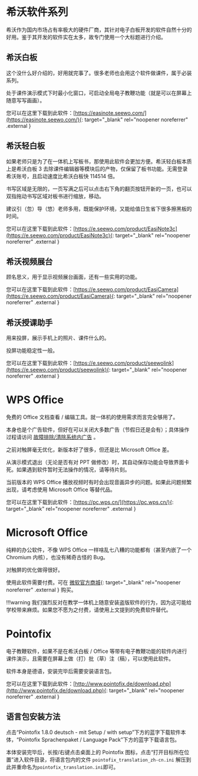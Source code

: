# 希沃软件系列
希沃作为国内市场占有率极大的硬件厂商，其针对电子白板开发的软件自然十分的好用。鉴于其开发的软件实在太多，故专门使用一个大标题进行介绍。

## 希沃白板
这个没什么好介绍的，好用就完事了。很多老师也会用这个软件做课件，属于必装系列。

处于课件演示模式下时最小化窗口，可启动全局电子教鞭功能（就是可以在屏幕上随意写写画画）。

您可以在这里下载到此软件：[https://easinote.seewo.com/](https://easinote.seewo.com/){: target="_blank" rel="noopener noreferrer" .external }

## 希沃轻白板
如果老师只是为了在一体机上写板书，那使用此软件会更加方便。希沃轻白板本质上是希沃白板 3 去除课件编辑器等模块后的产物，仅保留了板书功能。无需登录希沃账号，且启动速度比希沃白板快 114514 倍。

书写区域是无限的，一页写满之后可以点击右下角的翻页按钮开新的一页，也可以双指拖动书写区域对板书进行缩放，移动。

建议引（忽）导（悠）老师多用，既能保护环境，又能给值日生省下很多擦黑板的时间。

您可以在这里下载到此软件：[https://e.seewo.com/product/EasiNote3c](https://e.seewo.com/product/EasiNote3c){: target="_blank" rel="noopener noreferrer" .external }

## 希沃视频展台
顾名思义，用于显示视频展台画面，还有一些实用的功能。

您可以在这里下载到此软件：[https://e.seewo.com/product/EasiCamera](https://e.seewo.com/product/EasiCamera){: target="_blank" rel="noopener noreferrer" .external }

## 希沃授课助手
用来投屏，展示手机上的照片、课件什么的。

投屏功能稳定性一般。

您可以在这里下载到此软件：[https://e.seewo.com/product/seewolink](https://e.seewo.com/product/seewolink){: target="_blank" rel="noopener noreferrer" .external }

# WPS Office
免费的 Office 文档查看 / 编辑工具。就一体机的使用需求而言完全够用了。

本身也是个广告软件，但好在可以关闭大多数广告（节假日还是会有）；具体操作过程请访问 [故障排除/清除系统内广告](#) 。

之前对触屏毫无优化，新版本好了很多，但还是比 Microsoft Office 差。

从演示模式退出（无论是否有对 PPT 做修改）时，其自动保存功能会导致界面卡死。如果遇到软件暂时无法操作的情况，请等待片刻。

当前版本的  WPS Office 播放视频时有时会出现音画异步的问题。如果此问题频繁出现，请考虑使用 Microsoft Office 等替代品。

您可以在这里下载到此软件：[https://pc.wps.cn/](https://pc.wps.cn/){: target="_blank" rel="noopener noreferrer" .external }

# Microsoft Office
纯粹的办公软件，不像 WPS Office 一样啥乱七八糟的功能都有（甚至内嵌了一个 Chromium 内核），也没有稀奇古怪的 Bug。

对触屏的优化做得很好。

使用此软件需要付费。可在 [微软官方商城](https://www.microsoft.com/zh-cn/microsoft-365/buy/compare-all-microsoft-365-products){: target="_blank" rel="noopener noreferrer" .external } 购买。

!!!warning
	我们强烈反对在教学一体机上随意安装盗版软件的行为，因为这可能给学校带来麻烦。如果您不愿为之付费，请使用上文提到的免费软件替代。

# Pointofix
电子教鞭软件，如果不是在希沃白板 / Office 等带有电子教鞭功能的软件内进行课件演示，且需要在屏幕上做（打）批（草）注（稿），可以使用此软件。

软件本身是德语，安装完毕后需要安装语言包。

您可以在这里下载到此软件：[http://www.pointofix.de/download.php](http://www.pointofix.de/download.php){: target="_blank" rel="noopener noreferrer" .external }

## 语言包安装方法
点击“Pointofix 1.8.0 deutsch - mit Setup / with setup”下方的蓝字下载软件本体，“Pointofix Sprachenpaket / Language Pack”下方的蓝字下载语言包。

本体安装完毕后，长按/右键点击桌面上的 Pointofix 图标，点击“打开目标所在位置”进入软件目录，将语言包内的文件 `pointofix_translation_zh-cn.ini` 解压到此并重命名为`pointofix_translation.ini`即可。